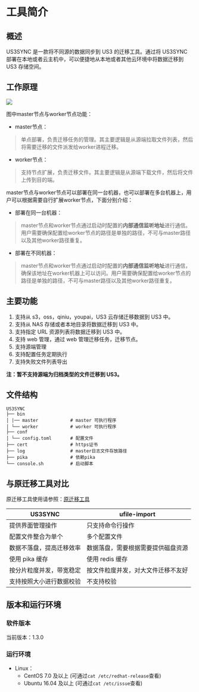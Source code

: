 # 工具简介

## 概述

US3SYNC 是一款将不同源的数据同步到 US3 的迁移工具。通过将 US3SYNC 部署在本地或者云主机中，可以便捷地从本地或者其他云环境中将数据迁移到 US3 存储空间。

## 工作原理

![](http://ufile-release.cn-bj.ufileos.com/us3sync/doc/structure.jpg)

图中master节点与worker节点功能：

- master节点：
> 单点部署，负责迁移任务的管理。其主要逻辑是从源端拉取文件列表，然后将需要迁移的文件派发给worker进程迁移。

- worker节点：
> 支持节点扩展，负责迁移文件。其主要逻辑是从源端下载文件，然后将文件上传到目的端。

master节点与worker节点可以部署在同一台机器，也可以部署在多台机器上，用户可以根据需要自行扩展worker节点，下面分别介绍：

- 部署在同一台机器：
> master节点和worker节点通过启动时配置的**内部通信监听地址**进行通信。用户需要确保配置给worker节点的路径是单独的路径，不可与master路径以及其他worker路径重复。

- 部署在不同机器：
> master节点和worker节点通过启动时配置的**内部通信监听地址**进行通信，确保该地址在worker机器上可以访问。用户需要确保配置给worker节点的路径是单独的路径，不可与master路径以及其他worker路径重复。

## 主要功能

1. 支持从 s3，oss，qiniu，youpai，US3 云存储迁移数据到 US3 中。
2. 支持从 NAS 存储或者本地目录将数据迁移到 US3 中。
3. 支持指定 URL 资源列表将数据迁移到 US3 中。
4. 支持 web 管理，通过 web 管理迁移任务，迁移节点。
5. 支持源端管理
6. 支持配置任务定期执行
7. 支持失败文件列表导出

**注：暂不支持源端为归档类型的文件迁移到 US3。**

## 文件结构

```
US3SYNC
├── bin
│ |── master            # master 可执行程序
│ └── worker            # worker 可执行程序
├── conf
│ └── config.toml       # 配置文件
├── cert                # https证书
├── log                 # master日志文件存放路径
├── pika                # 依赖pika
└── console.sh          # 启动脚本
```

## 与原迁移工具对比

原迁移工具使用请参照：[原迁移工具](/ufile/tools/tools/ufile_import)

| US3SYNC              | ufile-import                       |
| ------------------------ | ---------------------------------- |
| 提供界面管理操作         | 只支持命令行操作                   |
| 配置文件整合为单个       | 多个配置文件                       |
| 数据不落盘，提高迁移效率 | 数据落盘，需要根据需要提供磁盘资源 |
| 使用 pika 缓存           | 使用 redis 缓存                    |
| 按分片粒度并发，带宽稳定 | 按文件粒度并发，对大文件迁移不友好 |
| 支持按照大小进行数据校验 | 不支持校验                         |

## 版本和运行环境

### 软件版本

当前版本：1.3.0

### 运行环境

- Linux：
  - CentOS 7.0 及以上 (可通过`cat /etc/redhat-release`查看)
  - Ubuntu 16.04 及以上 (可通过`cat /etc/issue`查看)